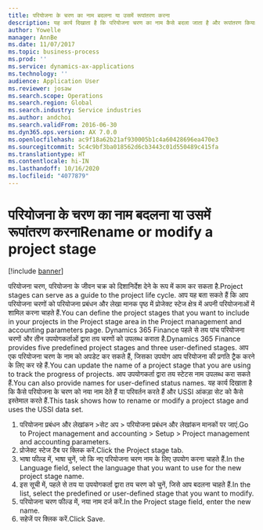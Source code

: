 ```yaml
---
title: परियोजना के चरण का नाम बदलना या उसमें रूपांतरण करना
description: यह कार्य दिखाता है कि परियोजना चरण का नाम कैसे बदला जाता है और रूपांतरण किया जाता है.
author: Yowelle
manager: AnnBe
ms.date: 11/07/2017
ms.topic: business-process
ms.prod: ''
ms.service: dynamics-ax-applications
ms.technology: ''
audience: Application User
ms.reviewer: josaw
ms.search.scope: Operations
ms.search.region: Global
ms.search.industry: Service industries
ms.author: andchoi
ms.search.validFrom: 2016-06-30
ms.dyn365.ops.version: AX 7.0.0
ms.openlocfilehash: ac9f18a62b21af930005b1c4a60428696ea470e3
ms.sourcegitcommit: 5c4c9bf3ba018562d6cb3443c01d550489c415fa
ms.translationtype: HT
ms.contentlocale: hi-IN
ms.lasthandoff: 10/16/2020
ms.locfileid: "4077879"
---
```

# <a name="rename-or-modify-a-project-stage"></a><span data-ttu-id="512d3-103">परियोजना के चरण का नाम बदलना या उसमें रूपांतरण करना</span><span class="sxs-lookup"><span data-stu-id="512d3-103">Rename or modify a project stage</span></span>

[!include [banner](../../includes/banner.md)]

<span data-ttu-id="512d3-104">परियोजना चरण, परियोजना के जीवन चक्र को दिशानिर्देश देने के रूप में काम कर सकता है.</span><span class="sxs-lookup"><span data-stu-id="512d3-104">Project stages can serve as a guide to the project life cycle.</span></span> <span data-ttu-id="512d3-105">आप यह बता सकते हैं कि आप परियोजना चरणों को परियोजना प्रबंधन और लेखा मानक पृष्ठ में प्रोजेक्ट स्टेज क्षेत्र में अपनी परियोजनाओं में शामिल करना चाहते हैं.</span><span class="sxs-lookup"><span data-stu-id="512d3-105">You can define the project stages that you want to include in your projects in the Project stage area in the Project management and accounting parameters page.</span></span> <span data-ttu-id="512d3-106">Dynamics 365 Finance पहले से तय पांच परियोजना चरणों और तीन उपयोगकर्ताओं द्वारा तय चरणों को उपलब्ध कराता है.</span><span class="sxs-lookup"><span data-stu-id="512d3-106">Dynamics 365 Finance provides five predefined project stages and three user-defined stages.</span></span> <span data-ttu-id="512d3-107">आप एक परियोजना चरण के नाम को अपडेट कर सकते हैं, जिसका उपयोग आप परियोजना की प्रगति ट्रैक करने के लिए कर रहे हैं.</span><span class="sxs-lookup"><span data-stu-id="512d3-107">You can update the name of a project stage that you are using to track the progress of projects.</span></span> <span data-ttu-id="512d3-108">आप उपयोगकर्ता द्वारा तय स्टेटस नाम उपलब्ध करा सकते हैं.</span><span class="sxs-lookup"><span data-stu-id="512d3-108">You can also provide names for user-defined status names.</span></span> <span data-ttu-id="512d3-109">यह कार्य दिखाता है कि कैसे परियोजना के चरण को नया नाम देते हैं या परिवर्तन करते हैं और USSI आंकड़ा सेट को कैसे इस्तेमाल करते हैं.</span><span class="sxs-lookup"><span data-stu-id="512d3-109">This task shows how to rename or modify a project stage and uses the USSI data set.</span></span>

1. <span data-ttu-id="512d3-110">परियोजना प्रबंधन और लेखांकन >सेट अप > परियोजना प्रबंधन और लेखांकन मानकों पर जाएं.</span><span class="sxs-lookup"><span data-stu-id="512d3-110">Go to Project management and accounting > Setup > Project management and accounting parameters.</span></span>
2. <span data-ttu-id="512d3-111">प्रोजेक्ट स्टेज टैब पर क्लिक करें.</span><span class="sxs-lookup"><span data-stu-id="512d3-111">Click the Project stage tab.</span></span>
3. <span data-ttu-id="512d3-112">भाषा फील्ड में, भाषा चुनें, जो कि नए परियोजना चरण नाम के लिए उपयोग करना चाहते हैं.</span><span class="sxs-lookup"><span data-stu-id="512d3-112">In the Language field, select the language that you want to use for the new project stage name.</span></span>
4. <span data-ttu-id="512d3-113">इस सूची में, पहले से तय या उपयोगकर्ता द्वारा तय चरण को चुनें, जिसे आप बदलना चाहते हैं.</span><span class="sxs-lookup"><span data-stu-id="512d3-113">In the list, select the predefined or user-defined stage that you want to modify.</span></span> 
5. <span data-ttu-id="512d3-114">परियोजना चरण फील्ड में, नया नाम दर्ज करें.</span><span class="sxs-lookup"><span data-stu-id="512d3-114">In the Project stage field, enter the new name.</span></span>
6. <span data-ttu-id="512d3-115">सहेजें पर क्लिक करें.</span><span class="sxs-lookup"><span data-stu-id="512d3-115">Click Save.</span></span>
